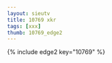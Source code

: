 ```yaml
--- 
layout: sieutv
title: 10769 xkr
tags: [xxx]
thumb: 10769_edge2
---
```

{% include edge2 key="10769" %} 
